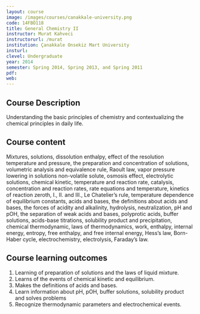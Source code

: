 ```yaml
---
layout: course
image: /images/courses/canakkale-university.png
code: 14FBÖ118
title: General Chemistry II
instructor: Murat Kahveci
instructorurl: /murat
institution: Çanakkale Onsekiz Mart University
insturl:
clevel: Undergraduate
year: 2014
semester: Spring 2014, Spring 2013, and Spring 2011
pdf:
web:
---
```


## Course Description

Understanding the basic principles of chemistry and contextualizing the chemical principles in daily life.

## Course content

Mixtures, solutions, dissolution enthalpy, effect of the resolution temperature and pressure, the preparation and concentration of solutions, volumetric analysis and equivalence rule, Raoult law, vapor pressure lowering in solutions non-volatile solute, osmosis effect, electrolytic solutions, chemical kinetic, temperature and reaction rate, catalysis, concentration and reaction rates, rate equations and temperature, kinetics of reaction zeroth, I., II. and III., Le Chatelier’s rule, temperature dependence of equilibrium constants, acids and bases, the definitions about acids and bases, the forces of acidity and alkalinity, hydrolysis, neutralization, pH and pOH, the separation of weak acids and bases, polyprotic acids, buffer solutions, acids-base titrations, solubility product and precipitation, chemical thermodynamic, laws of thermodynamics, work, enthalpy, internal energy, entropy, free enthalpy, and free internal energy, Hess’s law, Born-Haber cycle, electrochemistry, electrolysis, Faraday’s law.

## Course learning outcomes

1. Learning of preparation of solutions and the laws of liquid mixture.
2. Learns of the events of chemical kinetic and equilibrium.
3. Makes the definitions of acids and bases.
4. Learn information about pH, pOH, buffer solutions, solubility product and solves problems
5. Recognize thermodynamic parameters and electrochemical events.
